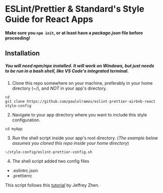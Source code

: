 # ESLint/Prettier & Standard's Style Guide for React Apps

**Make sure you `npm init`, or at least have a _package.json_ file before proceeding!**

## Installation
##### You will need _npm/npx_ installed. It will work on Windows, but just needs to be run in a bash shell, like VS Code's integrated terminal. 

1. Clone this repo somewhere on your machine, preferably in your home directory (~/), and _NOT_ in your app's directory.

```
cd
git clone https://github.com/paulolramos/eslint-prettier-airbnb-react style-config
```

2. Navigate to your app directory where you want to include this style configuration.

```
cd myApp
```

3. Run the shell script inside your app's root directory. (_The example below assumes you cloned this repo inside your home directory_)

```
~/style-config/eslint-prettier-config.sh
```

4. The shell script added two config files

- .eslintrc.json
- .prettierrc

This script follows this [tutorial](https://blog.echobind.com/integrating-prettier-eslint-airbnb-style-guide-in-vscode-47f07b5d7d6a) by Jeffrey Zhen.
